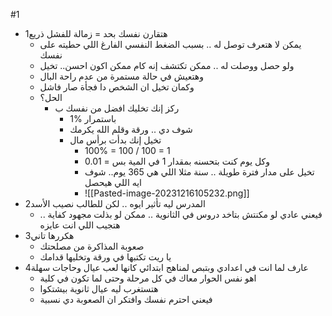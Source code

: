  #1
 - 1هتقارن نفسك بحد = زمالة للفشل ذريع
	- يمكن لا هتعرف توصل له .. بسبب الضغط النفسي الفارغ اللي حطيته على نفسك
	- ولو حصل ووصلت له .. ممكن تكتشف إنه كام ممكن اكون احسن.. تخيل 
	- وهتعيش في حالة مستمرة من عدم راحة البال
	- وكمان تخيل ان الشخص دا فجأة صار فاشل
	- الحل؟
		- ركز إنك تخليك افضل من نفسك ب
			- 1% باستمرار
			- شوف دي .. ورقة وقلم الله يكرمك
			- تخيل إنك بدأت برأس مال 
				- 100% = 100 / 100 = 1
				- وكل يوم كنت بتحسنه بمقدار 1 في المية بس = 0.01
				- تخيل على مدار فترة طويلة .. سنة مثلا اللي هي 365 يوم.. شوف ايه اللي هيحصل
				- ![[Pasted-image-20231216105232.png]]
- 2المدرس ليه تأثير ايوه .. لكن للطالب نصيب الأسد 
	- فيعني عادي لو مكنتش بتاخد دروس في الثانوية .. ممكن لو بذلت مجهود كفاية .. هتجيب اللي انت عايزه
- 3هكررها تاني
	- صعوبة المذاكرة من مصلحتك
	- يا ريت تكتبها في ورقة وتخليها قدامك
- 4عارف لما انت في اعدادي وبتبص لمناهج ابتدائي كانها لعب عيال وحاجات سهلة
	- اهو نفس الحوار معاك في كل مرحلة وحتى لما تكون في كلية
	- هتستغرب ليه عيال ثانوية بيشتكوا
	- فيعني احترم نفسك وافتكر ان الصعوبة دي نسبية